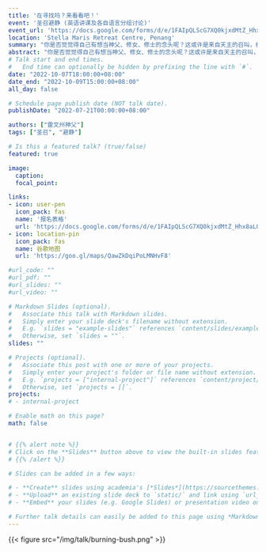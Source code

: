 ```yaml
---
title: '在寻找吗？来看看吧！'
event: '圣召避静 (英语讲课及各自语言分组讨论)'
event_url: 'https://docs.google.com/forms/d/e/1FAIpQLScG7XQ0kjxdMtZ_Hhx8aLOL76ZavANeI77Maj7seoQXQFHsEQ/viewform'
location: 'Stella Maris Retreat Centre, Penang'
summary: "你是否觉觉得自己有想当神父、修女、修士的念头呢？这或许是来自天主的召叫，给自己和天主一个机会，来参与这次的避静分辨一下吧。开放给20-35岁单身男女。"
abstract: "你是否觉觉得自己有想当神父、修女、修士的念头呢？这或许是来自天主的召叫，给自己和天主一个机会，来参与这次的避静分辨一下吧。开放给20-35岁单身男女。"
# Talk start and end times.
#   End time can optionally be hidden by prefixing the line with `#`.
date: "2022-10-07T18:00:00+08:00"
date_end: "2022-10-09T15:00:00+08:00"
all_day: false

# Schedule page publish date (NOT talk date).
publishDate: "2022-07-21T00:00:00+08:00"

authors: ["雷文州神父"]
tags: ["圣召", "避静"]

# Is this a featured talk? (true/false)
featured: true

image:
  caption:
  focal_point:

links:
- icon: user-pen
  icon_pack: fas
  name: '报名表格'
  url: 'https://docs.google.com/forms/d/e/1FAIpQLScG7XQ0kjxdMtZ_Hhx8aLOL76ZavANeI77Maj7seoQXQFHsEQ/viewform'
- icon: location-pin
  icon_pack: fas
  name: 谷歌地图
  url: 'https://goo.gl/maps/QawZkDqiPoLMNHvF8'

#url_code: ""
#url_pdf: ""
#url_slides: ""
#url_video: ""

# Markdown Slides (optional).
#   Associate this talk with Markdown slides.
#   Simply enter your slide deck's filename without extension.
#   E.g. `slides = "example-slides"` references `content/slides/example-slides.md`.
#   Otherwise, set `slides = ""`.
slides: ""

# Projects (optional).
#   Associate this post with one or more of your projects.
#   Simply enter your project's folder or file name without extension.
#   E.g. `projects = ["internal-project"]` references `content/project/deep-learning/index.md`.
#   Otherwise, set `projects = []`.
projects:
# - internal-project

# Enable math on this page?
math: false


# {{% alert note %}}
# Click on the **Slides** button above to view the built-in slides feature.
# {{% /alert %}}

# Slides can be added in a few ways:

# - **Create** slides using academia's [*Slides*](https://sourcethemes.com/academic/docs/managing-content/#create-slides) feature and link using `slides` parameter in the front matter of the talk file
# - **Upload** an existing slide deck to `static/` and link using `url_slides` parameter in the front matter of the talk file
# - **Embed** your slides (e.g. Google Slides) or presentation video on this page using [shortcodes](https://sourcethemes.com/academic/docs/writing-markdown-latex/).

# Further talk details can easily be added to this page using *Markdown* and $\rm \LaTeX$ math code.
---
```


{{< figure src="/img/talk/burning-bush.png" >}}
